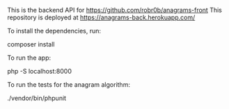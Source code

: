 This is the backend API for https://github.com/robr0b/anagrams-front
This repository is deployed at https://anagrams-back.herokuapp.com/

To install the dependencies, run:

composer install

To run the app:

php -S localhost:8000

To run the tests for the anagram algorithm:

./vendor/bin/phpunit  
